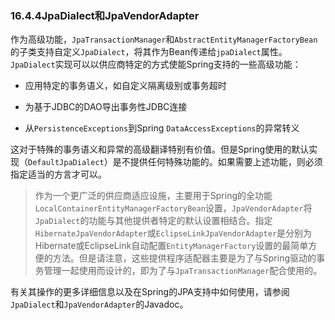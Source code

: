 ### 16.4.4JpaDialect和JpaVendorAdapter

作为高级功能，`JpaTransactionManager`和`AbstractEntityManagerFactoryBean`的子类支持自定义`JpaDialect`，将其作为Bean传递给`jpaDialect`属性。`JpaDialect`实现可以以供应商特定的方式使能Spring支持的一些高级功能：

* 应用特定的事务语义，如自定义隔离级别或事务超时

* 为基于JDBC的DAO导出事务性JDBC连接

* 从`PersistenceExceptions`到Spring `DataAccessExceptions`的异常转义

这对于特殊的事务语义和异常的高级翻译特别有价值。但是Spring使用的默认实现（`DefaultJpaDialect`）是不提供任何特殊功能的。如果需要上述功能，则必须指定适当的方言才可以。

> 作为一个更广泛的供应商适应设施，主要用于Spring的全功能`LocalContainerEntityManagerFactoryBean`设置，`JpaVendorAdapter`将`JpaDialect`的功能与其他提供者特定的默认设置相结合。指定`HibernateJpaVendorAdapter`或`EclipseLinkJpaVendorAdapter`是分别为Hibernate或EclipseLink自动配置`EntityManagerFactory`设置的最简单方便的方法。但是请注意，这些提供程序适配器主要是为了与Spring驱动的事务管理一起使用而设计的，即为了与`JpaTransactionManager`配合使用的。

有关其操作的更多详细信息以及在Spring的JPA支持中如何使用，请参阅`JpaDialect`和`JpaVendorAdapter`的Javadoc。

